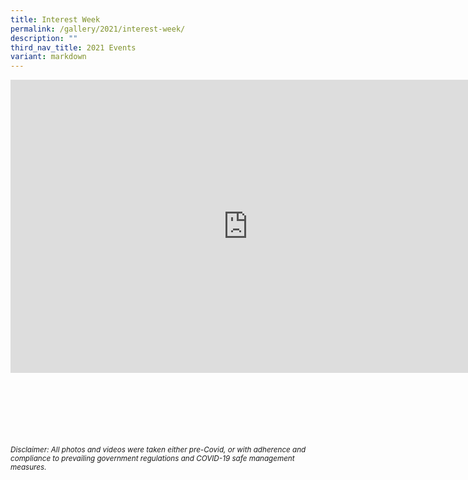 ```yaml
---
title: Interest Week
permalink: /gallery/2021/interest-week/
description: ""
third_nav_title: 2021 Events
variant: markdown
---
```

<iframe allowfullscreen="true" height="469" width="760" frameborder="0" src="https://docs.google.com/presentation/d/e/2PACX-1vRi5rLZZxGWg18OGKr_oEfS76X6xV_u0axb_eEA8lMR5cDzwuVSmmNOohRVn1jSBbqHgqd16_-a7sMN/embed?start=true&amp;loop=true&amp;delayms=3000"></iframe>


<br><br><br><br><br><br>
<sup>_Disclaimer: All photos and videos were taken either pre-Covid, or with adherence and compliance to prevailing government regulations and COVID-19 safe management measures._</sup>